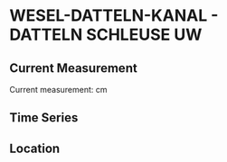# WESEL-DATTELN-KANAL - DATTELN SCHLEUSE UW

## Current Measurement

Current measurement: <Value topic="rivers/pegel-online/WDK/DATTELN SCHLEUSE UW/measurementValue"/> cm

## Time Series

<TimeSeries topic="rivers/pegel-online/WDK/DATTELN SCHLEUSE UW/measurementValue" period="week" />

## Location

<WorldMap>
  <Marker lat="51.6713783099922" lon="7.353662412653228" labelTopic="rivers/pegel-online/WDK/DATTELN SCHLEUSE UW" />
</WorldMap>
